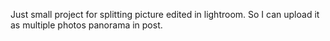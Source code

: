Just small project for splitting picture edited in lightroom. So I can upload it as multiple photos panorama in post.
